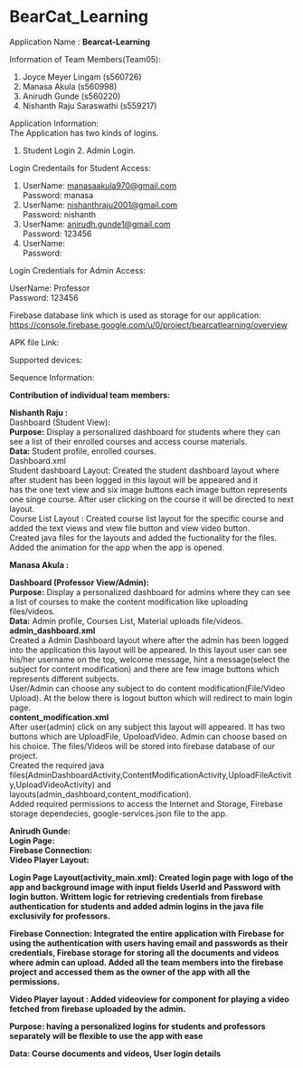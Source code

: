 # BearCat_Learning
Application  Name : <b> Bearcat-Learning </b>  <br>

Information of Team Members(Team05): 
1. Joyce Meyer Lingam (s560726)  <br>
2. Manasa Akula (s560998) <br>
3. Anirudh Gunde (s560220)  <br>
4. Nishanth Raju Saraswathi (s559217) <br>
 
Application Information:   <br>
The Application has two kinds of logins. <br>
1. Student Login 2. Admin Login. <br>

Login Credentails for Student Access: <br>
 1. UserName: manasaakula970@gmail.com  <br>
     Password: manasa    <br>
 2. UserName:  nishanthraju2001@gmail.com<br>
     Password:  nishanth<br>
 3. UserName:  anirudh.gunde1@gmail.com<br>
     Password:  123456<br>
 4. UserName:  <br>
     Password:  <br>
     
Login Credentials for Admin Access: <br>

  UserName: Professor <br>
  Password: 123456  <br>

Firebase database link which is used as storage for our application: <br>
https://console.firebase.google.com/u/0/project/bearcatlearning/overview  <br>

APK file Link: <br>

Supported devices: <br>

Sequence Information: <br>


<b>Contribution of individual team members:</b><br>

<b>Nishanth Raju :</b> <br>
Dashboard (Student View): <br>
<b>Purpose:</b> Display a personalized dashboard for students where they can see a list of their enrolled courses and access course materials. <br>
<b>Data: </b>Student profile, enrolled courses. <br>
Dashboard.xml <br>
Student dashboard Layout: Created the student dashboard layout where after student has been logged in this layout will be appeared and it <br> has the one text view and six image buttons each image button represents one singe course. After user clicking on the course it will be directed to next layout. <br>
Course List Layout : Created course list layout for the specific course and added the text views and view file button and view video button.<br>
Created java files for the layouts and added the fuctionality for the files.<br>
Added the animation for the app when the app is opened.<br>

<b>Manasa Akula :</b> <br>

<b>Dashboard (Professor View/Admin): </b> <br>
<b>Purpose:</b> Display a personalized dashboard for admins where they can see a list of courses to make the content modification like uploading files/videos. <br>
<b>Data:</b> Admin profile, Courses List, Material uploads file/videos. <br>
<b>admin_dashboard.xml</b> <br>
Created a Admin Dashboard layout where after the admin has been logged into the application this layout will be appeared. In this layout user can see his/her username on the top, welcome message, hint a message(select the subject for content modification) and there are few image buttons which represents different subjects. <br>
User/Admin can choose any subject to do content modification(File/Video Upload). At the below there is logout button which will redirect to main login page. <br>
<b>content_modification.xml</b>  <br>
After user(admin) click on any subject this layout will appeared. It has two buttons which are UploadFile, UpoloadVideo. Admin can choose based on his choice. The files/Videos will be stored into firebase database of our project. <br>
Created the required java files(AdminDashboardActivity,ContentModificationActivity,UploadFileActivity,UploadVideoActivity) and layouts(admin_dashboard,content_modification). <br>
Added required  permissions to access the Internet and Storage, Firebase storage dependecies, google-services.json file to the app.

<b>Anirudh Gunde:<b> <br>
<b>Login Page: <b><br>
<b>Firebase Connection: <b><br>
<b>Video Player Layout: <b><br>

<b>Login Page Layout(activity_main.xml):<b> Created login page with logo of the app and background image with input fields UserId and Password with login button. Writtem logic for retrieving credentials from firebase authentication for students and added admin logins in the java file exclusivily for professors. <br>

<b>Firebase Connection: <b> Integrated the entire application with Firebase for using the authentication with users having email and passwords as their credentials, Firebase storage for storing all the documents and videos where admin can upload. Added all the team members into the firebase project and accessed them as the owner of the app with all the permissions.  <br>

<b>Video Player layout : <b>Added videoview for component for playing a video fetched from firebase uploaded by the admin. <br>

<b>Purpose: <b>having a personalized logins for students and professors separately will be flexible to use the app with ease <br>

<b>Data:<b> Course documents and videos, User login details <br>


